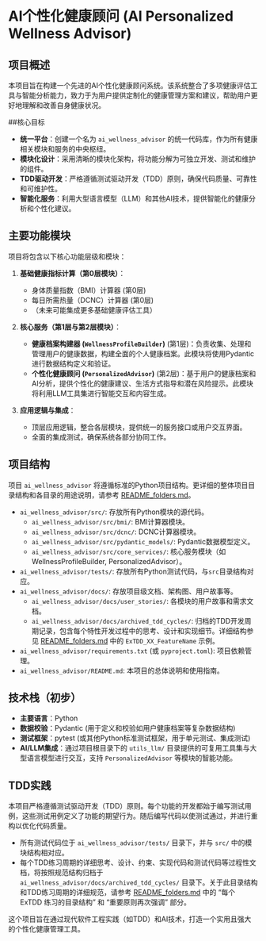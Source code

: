 # AI个性化健康顾问 (AI Personalized Wellness Advisor)

## 项目概述

本项目旨在构建一个先进的AI个性化健康顾问系统。该系统整合了多项健康评估工具与智能分析能力，致力于为用户提供定制化的健康管理方案和建议，帮助用户更好地理解和改善自身健康状况。

##核心目标

*   **统一平台**：创建一个名为 `ai_wellness_advisor` 的统一代码库，作为所有健康相关模块和服务的中央枢纽。
*   **模块化设计**：采用清晰的模块化架构，将功能分解为可独立开发、测试和维护的组件。
*   **TDD驱动开发**：严格遵循测试驱动开发（TDD）原则，确保代码质量、可靠性和可维护性。
*   **智能化服务**：利用大型语言模型（LLM）和其他AI技术，提供智能化的健康分析和个性化建议。

## 主要功能模块

项目将包含以下核心功能层级和模块：

1.  **基础健康指标计算（第0层模块）**：
    *   身体质量指数（BMI）计算器 (第0层)
    *   每日所需热量（DCNC）计算器 (第0层)
    *   （未来可能集成更多基础健康评估工具）

2.  **核心服务（第1层与第2层模块）**：
    *   **健康档案构建器 (`WellnessProfileBuilder`)** (第1层)：负责收集、处理和管理用户的健康数据，构建全面的个人健康档案。此模块将使用Pydantic进行数据结构定义和验证。
    *   **个性化健康顾问 (`PersonalizedAdvisor`)** (第2层)：基于用户的健康档案和AI分析，提供个性化的健康建议、生活方式指导和潜在风险提示。此模块将利用LLM工具集进行智能交互和内容生成。

3.  **应用逻辑与集成**：
    *   顶层应用逻辑，整合各层模块，提供统一的服务接口或用户交互界面。
    *   全面的集成测试，确保系统各部分协同工作。

## 项目结构

项目 `ai_wellness_advisor` 将遵循标准的Python项目结构。更详细的整体项目目录结构和各目录的用途说明，请参考 [README_folders.md](README_folders.md)。

*   `ai_wellness_advisor/src/`: 存放所有Python模块的源代码。
    *   `ai_wellness_advisor/src/bmi/`: BMI计算器模块。
    *   `ai_wellness_advisor/src/dcnc/`: DCNC计算器模块。
    *   `ai_wellness_advisor/src/pydantic_models/`: Pydantic数据模型定义。
    *   `ai_wellness_advisor/src/core_services/`: 核心服务模块（如WellnessProfileBuilder, PersonalizedAdvisor）。
*   `ai_wellness_advisor/tests/`: 存放所有Python测试代码，与`src`目录结构对应。
*   `ai_wellness_advisor/docs/`: 存放项目级文档、架构图、用户故事等。
    *   `ai_wellness_advisor/docs/user_stories/`: 各模块的用户故事和需求文档。
    *   `ai_wellness_advisor/docs/archived_tdd_cycles/`: 归档的TDD开发周期记录，包含每个特性开发过程中的思考、设计和实现细节。详细结构参见 [README_folders.md](README_folders.md) 中的 `ExTDD_XX_FeatureName` 示例。
*   `ai_wellness_advisor/requirements.txt` (或 `pyproject.toml`): 项目依赖管理。
*   `ai_wellness_advisor/README.md`: 本项目的总体说明和使用指南。

## 技术栈（初步）

*   **主要语言**：Python
*   **数据校验**：Pydantic (用于定义和校验如用户健康档案等复杂数据结构)
*   **测试框架**：pytest (或其他Python标准测试框架，用于单元测试、集成测试)
*   **AI/LLM集成**：通过项目根目录下的 `utils_llm/` 目录提供的可复用工具集与大型语言模型进行交互，支持 `PersonalizedAdvisor` 等模块的智能功能。

## TDD实践

本项目严格遵循测试驱动开发（TDD）原则。每个功能的开发都始于编写测试用例，这些测试用例定义了功能的期望行为。随后编写代码以使测试通过，并进行重构以优化代码质量。

*   所有测试代码位于 `ai_wellness_advisor/tests/` 目录下，并与 `src/` 中的模块结构相对应。
*   每个TDD练习周期的详细思考、设计、约束、实现代码和测试代码等过程性文档，将按照规范结构归档于 `ai_wellness_advisor/docs/archived_tdd_cycles/` 目录下。关于此目录结构和TDD练习周期的详细规范，请参考 [README_folders.md](README_folders.md) 中的 “每个 ExTDD 练习的目录结构” 和 “重要原则再次强调” 部分。

这个项目旨在通过现代软件工程实践（如TDD）和AI技术，打造一个实用且强大的个性化健康管理工具。
